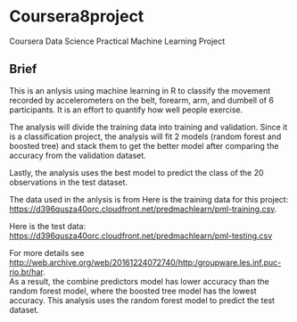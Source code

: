 # Coursera8project
Coursera Data Science Practical Machine Learning Project

## Brief

This is an anlysis using machine learning in R to classify the movement recorded by accelerometers on the belt, forearm, arm, and dumbell of 6 participants. It is an effort to quantify how well people exercise.

The analysis will divide the training data into training and validation. Since it is a classification project, the analysis will fit 2 models (random forest and boosted tree) and stack them to get the better model after comparing the accuracy from the validation dataset. 

Lastly, the analysis uses the best model to predict the class of the 20 observations in the test dataset. 

The data used in the anlysis is from 
Here is the training data for this project:
<https://d396qusza40orc.cloudfront.net/predmachlearn/pml-training.csv>.

Here is the test data:
<https://d396qusza40orc.cloudfront.net/predmachlearn/pml-testing.csv>

For more details see <http://web.archive.org/web/20161224072740/http:/groupware.les.inf.puc-rio.br/har>.  
As a result, the combine predictors model has lower accuracy than the random forest model, where the boosted tree model has the lowest accuracy. This analysis uses the random forest model to predict the test dataset.